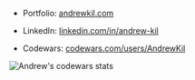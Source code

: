 <!-- <p>
<img src="https://github-readme-stats.vercel.app/api?username=andrew-kil&show_icons=true&theme=gotham" alt="Andrew's GitHub stats" />
</p> -->

<!-- ## URLs -->

- Portfolio: <a href="andrewkil.com" target="_blank">andrewkil.com</a>

- LinkedIn: <a href="https://www.linkedin.com/in/andrew-kil/" target="_blank">linkedin.com/in/andrew-kil</a>

- Codewars: <a href="https://www.codewars.com/users/AndrewKil" target="_blank">codewars.com/users/AndrewKil</a>

<p>
<img src="https://www.codewars.com/users/AndrewKil/badges/large" alt="Andrew's codewars stats" />
</p>

<!--
**Andrew-Kil/Andrew-Kil** is a ✨ _special_ ✨ repository because its `README.md` (this file) appears on your GitHub profile.

Here are some ideas to get you started:

- 🔭 I’m currently working on ...
- 🌱 I’m currently learning ...
- 👯 I’m looking to collaborate on ...
- 🤔 I’m looking for help with ...
- 💬 Ask me about ...
- 📫 How to reach me: ...
- 😄 Pronouns: ...
- ⚡ Fun fact: ...
-->

